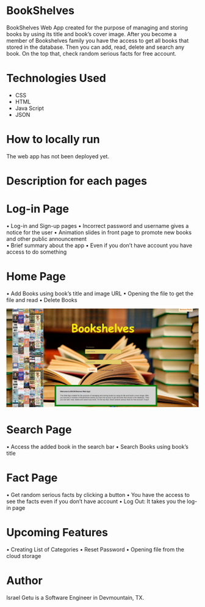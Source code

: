 # BookShelves

BookShelves Web App created for the purpose of managing and storing books by using its title and book’s cover image. After you become a member of Bookshelves family you have the access to get all books that stored in the database. Then you can add, read, delete and search any book. On the top that, check random serious facts for free account.

# Technologies Used

- CSS
- HTML
- Java Script
- JSON

# How to locally run

The web app has not been deployed yet.

# Description for each pages

# Log-in Page

• Log-in and Sign-up pages
• Incorrect password and username gives a notice for the user
• Animation slides in front page to promote new books and other public announcement  
• Brief summary about the app
• Even if you don’t have account you have access to do something

# Home Page

• Add Books using book’s title and image URL
• Opening the file to get the file and read
• Delete Books

![Log-in](Image-each-page/Log-in.JPG)

# Search Page

• Access the added book in the search bar
• Search Books using book’s title

# Fact Page

• Get random serious facts by clicking a button
• You have the access to see the facts even if you don’t have account
• Log Out: It takes you the log-in page

# Upcoming Features

• Creating List of Categories
• Reset Password
• Opening file from the cloud storage

# Author

Israel Getu is a Software Engineer in Devmountain, TX.
